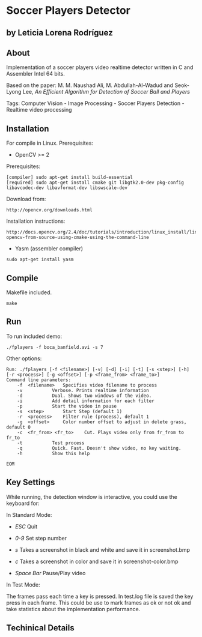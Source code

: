 # Soccer Players Detector 
## by Leticia Lorena Rodríguez

## About

Implementation of a soccer players video realtime detector written in C and Assembler Intel 64 bits.

Based on the paper: M. M. Naushad Ali, M. Abdullah-Al-Wadud and Seok-Lyong Lee,
*An Efficient Algorithm for Detection of Soccer Ball and Players*

Tags: Computer Vision - Image Processing - Soccer Players Detection - Realtime video processing

## Installation

For compile in Linux.
Prerequisites:

- OpenCV >= 2


Prerequisites:
```
[compiler] sudo apt-get install build-essential
[required] sudo apt-get install cmake git libgtk2.0-dev pkg-config libavcodec-dev libavformat-dev libswscale-dev
```

Download from: 
```
http://opencv.org/downloads.html
```

Installation instructions: 

```
http://docs.opencv.org/2.4/doc/tutorials/introduction/linux_install/linux_install.html#building-opencv-from-source-using-cmake-using-the-command-line
```

- Yasm (assembler compiler)

```
sudo apt-get install yasm
```

## Compile

Makefile included.

```
make
```


## Run

To run included demo: 

```
./fplayers -f boca_banfield.avi -s 7
```

Other options:

```
Run: ./fplayers [-f <filename>] [-v] [-d] [-i] [-t] [-s <step>] [-h] [-r <process>] [-g <offset>] [-p <frame_from> <frame_to>]
Command line parameters:
	-f	<filename>	 Specifies video filename to process
	-v			 Verbose. Prints realtime information
	-d			 Dual. Shows two windows of the video.
	-i			 Add detail information for each filter
	-p			 Start the video in pause
	-s	<step>   	 Start Step (default 1)
	-r	<process>	 Filter rule (process), default 1
	-g	<offset>	 Color number offset to adjust in delete grass, default 0
	-c	<fr_from> <fr_to>	 Cut. Plays video only from fr_from to fr_to
	-t			 Test process
	-q			 Quick. Fast. Doesn't show video, no key waiting.
	-h			 Show this help

EOM
```

## Key Settings

While running, the detection window is interactive, you could use the keyboard for:

In Standard Mode:

- *ESC* Quit

- *0-9* Set step number

- *s* Takes a screenshot in black and white and save it in screenshot.bmp

- *c* Takes a screenshot in color and save it in screenshot\-color.bmp

- *Space Bar* Pause/Play video

In Test Mode: 

The frames pass each time a key is pressed. In test.log file is saved the key press in each frame. This could be use to mark frames as ok or not ok and take statistics about the implementation performance. 

## Techinical Details
